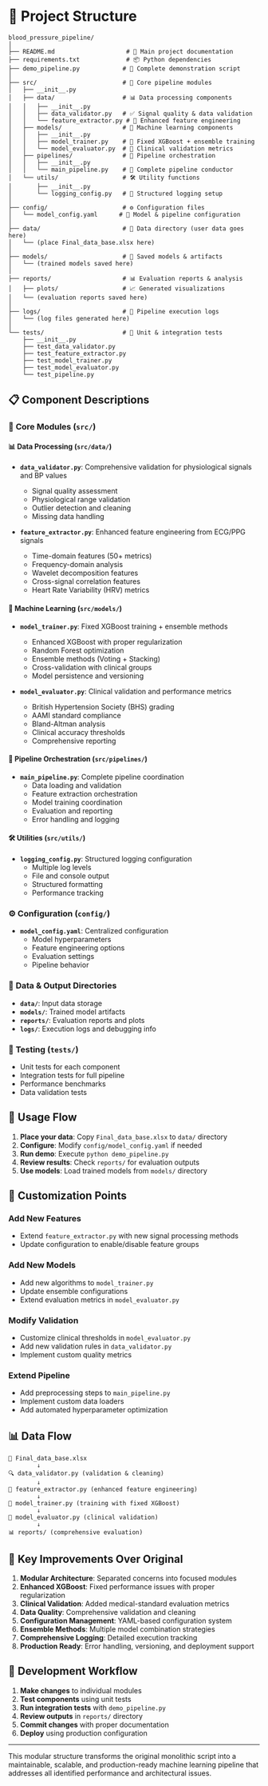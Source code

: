 # 📁 Project Structure

```
blood_pressure_pipeline/
│
├── README.md                    # 📖 Main project documentation
├── requirements.txt             # 📦 Python dependencies
├── demo_pipeline.py            # 🚀 Complete demonstration script
│
├── src/                        # 🧬 Core pipeline modules
│   ├── __init__.py            
│   ├── data/                   # 📊 Data processing components
│   │   ├── __init__.py
│   │   ├── data_validator.py   # ✅ Signal quality & data validation
│   │   └── feature_extractor.py # 🔧 Enhanced feature engineering  
│   ├── models/                 # 🤖 Machine learning components
│   │   ├── __init__.py
│   │   ├── model_trainer.py    # 🎯 Fixed XGBoost + ensemble training
│   │   └── model_evaluator.py  # 🏥 Clinical validation metrics
│   ├── pipelines/              # 🔄 Pipeline orchestration
│   │   ├── __init__.py
│   │   └── main_pipeline.py    # 🎼 Complete pipeline conductor
│   └── utils/                  # 🛠️ Utility functions
│       ├── __init__.py
│       └── logging_config.py   # 📝 Structured logging setup
│
├── config/                     # ⚙️ Configuration files
│   └── model_config.yaml      # 📄 Model & pipeline configuration
│
├── data/                       # 📁 Data directory (user data goes here)
│   └── (place Final_data_base.xlsx here)
│
├── models/                     # 💾 Saved models & artifacts
│   └── (trained models saved here)
│
├── reports/                    # 📊 Evaluation reports & analysis
│   ├── plots/                  # 📈 Generated visualizations
│   └── (evaluation reports saved here)
│
├── logs/                       # 📝 Pipeline execution logs
│   └── (log files generated here)
│
└── tests/                      # 🧪 Unit & integration tests
    ├── __init__.py
    ├── test_data_validator.py
    ├── test_feature_extractor.py
    ├── test_model_trainer.py
    ├── test_model_evaluator.py
    └── test_pipeline.py
```

## 📋 Component Descriptions

### 🧬 **Core Modules (`src/`)**

#### 📊 **Data Processing (`src/data/`)**
- **`data_validator.py`**: Comprehensive validation for physiological signals and BP values
  - Signal quality assessment
  - Physiological range validation  
  - Outlier detection and cleaning
  - Missing data handling

- **`feature_extractor.py`**: Enhanced feature engineering from ECG/PPG signals
  - Time-domain features (50+ metrics)
  - Frequency-domain analysis
  - Wavelet decomposition features
  - Cross-signal correlation features
  - Heart Rate Variability (HRV) metrics

#### 🤖 **Machine Learning (`src/models/`)**
- **`model_trainer.py`**: Fixed XGBoost training + ensemble methods
  - Enhanced XGBoost with proper regularization
  - Random Forest optimization
  - Ensemble methods (Voting + Stacking)
  - Cross-validation with clinical groups
  - Model persistence and versioning

- **`model_evaluator.py`**: Clinical validation and performance metrics
  - British Hypertension Society (BHS) grading
  - AAMI standard compliance
  - Bland-Altman analysis
  - Clinical accuracy thresholds
  - Comprehensive reporting

#### 🔄 **Pipeline Orchestration (`src/pipelines/`)**
- **`main_pipeline.py`**: Complete pipeline coordination
  - Data loading and validation
  - Feature extraction orchestration
  - Model training coordination
  - Evaluation and reporting
  - Error handling and logging

#### 🛠️ **Utilities (`src/utils/`)**
- **`logging_config.py`**: Structured logging configuration
  - Multiple log levels
  - File and console output
  - Structured formatting
  - Performance tracking

### ⚙️ **Configuration (`config/`)**
- **`model_config.yaml`**: Centralized configuration
  - Model hyperparameters
  - Feature engineering options
  - Evaluation settings
  - Pipeline behavior

### 📁 **Data & Output Directories**
- **`data/`**: Input data storage
- **`models/`**: Trained model artifacts
- **`reports/`**: Evaluation reports and plots
- **`logs/`**: Execution logs and debugging info

### 🧪 **Testing (`tests/`)**
- Unit tests for each component
- Integration tests for full pipeline
- Performance benchmarks
- Data validation tests

## 🚀 **Usage Flow**

1. **Place your data**: Copy `Final_data_base.xlsx` to `data/` directory
2. **Configure**: Modify `config/model_config.yaml` if needed
3. **Run demo**: Execute `python demo_pipeline.py`
4. **Review results**: Check `reports/` for evaluation outputs
5. **Use models**: Load trained models from `models/` directory

## 🔧 **Customization Points**

### **Add New Features**
- Extend `feature_extractor.py` with new signal processing methods
- Update configuration to enable/disable feature groups

### **Add New Models**
- Add new algorithms to `model_trainer.py`
- Update ensemble configurations
- Extend evaluation metrics in `model_evaluator.py`

### **Modify Validation**
- Customize clinical thresholds in `model_evaluator.py`
- Add new validation rules in `data_validator.py`
- Implement custom quality metrics

### **Extend Pipeline**
- Add preprocessing steps to `main_pipeline.py`
- Implement custom data loaders
- Add automated hyperparameter optimization

## 📊 **Data Flow**

```
📄 Final_data_base.xlsx
        ↓
🔍 data_validator.py (validation & cleaning)
        ↓
🔧 feature_extractor.py (enhanced feature engineering)
        ↓
🤖 model_trainer.py (training with fixed XGBoost)
        ↓
🏥 model_evaluator.py (clinical validation)
        ↓
📊 reports/ (comprehensive evaluation)
```

## 🎯 **Key Improvements Over Original**

1. **Modular Architecture**: Separated concerns into focused modules
2. **Enhanced XGBoost**: Fixed performance issues with proper regularization
3. **Clinical Validation**: Added medical-standard evaluation metrics
4. **Data Quality**: Comprehensive validation and cleaning
5. **Configuration Management**: YAML-based configuration system
6. **Ensemble Methods**: Multiple model combination strategies
7. **Comprehensive Logging**: Detailed execution tracking
8. **Production Ready**: Error handling, versioning, and deployment support

## 🔄 **Development Workflow**

1. **Make changes** to individual modules
2. **Test components** using unit tests
3. **Run integration tests** with `demo_pipeline.py`
4. **Review outputs** in `reports/` directory
5. **Commit changes** with proper documentation
6. **Deploy** using production configuration

---

This modular structure transforms the original monolithic script into a maintainable, scalable, and production-ready machine learning pipeline that addresses all identified performance and architectural issues.
